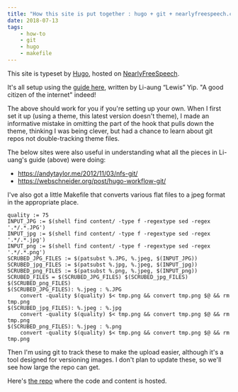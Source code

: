 ```yaml
---
title: "How this site is put together : hugo + git + nearlyfreespeech.com "
date: 2018-07-13
tags:
    - how-to
    - git
    - hugo
    - makefile
---
```


This site is typeset by [Hugo](https://gohugo.io/documentation/),
hosted on [NearlyFreeSpeech](https://http://nearlyfreespeech.net/).

It's all setup using the [guide here](
  https://www.penwatch.net/cms/get_started_plain_blog/), 
written by Li-aung “Lewis” Yip.
"A good citizen of the internet" indeed!

The above should work for you if you're setting up your own.
When I first set it up (using a theme, this latest version doesn't
theme), I made an informative mistake in omitting the part of the 
hook that pulls down the theme, thinking I was being clever, 
but had a chance to learn about git repos not double-tracking 
theme files.

The below sites were also useful in understanding what all the 
pieces in Li-uang's guide (above) were doing:

- https://andytaylor.me/2012/11/03/nfs-git/
- https://webschneider.org/post/hugo-workflow-git/

I've also got a little Makefile that converts various flat files to
a jpeg format in the appropriate place.

    quality := 75
    INPUT_JPG := $(shell find content/ -type f -regextype sed -regex '.*/.*.JPG')
    INPUT_jpg := $(shell find content/ -type f -regextype sed -regex '.*/.*.jpg')
    INPUT_png := $(shell find content/ -type f -regextype sed -regex '.*/.*.png')
    SCRUBED_JPG_FILES := $(patsubst %.JPG, %.jpeg, $(INPUT_JPG)) 
    SCRUBED_jpg_FILES := $(patsubst %.jpg, %.jpeg, $(INPUT_jpg)) 
    SCRUBED_png_FILES := $(patsubst %.png, %.jpeg, $(INPUT_png)) 
    SCRUBED_FILES = $(SCRUBED_JPG_FILES) $(SCRUBED_jpg_FILES) $(SCRUBED_png_FILES)
    $(SCRUBED_JPG_FILES): %.jpeg : %.JPG
    	convert -quality $(quality) $< tmp.png && convert tmp.png $@ && rm tmp.png
    $(SCRUBED_jpg_FILES): %.jpeg : %.jpg
    	convert -quality $(quality) $< tmp.png && convert tmp.png $@ && rm tmp.png
    $(SCRUBED_png_FILES): %.jpeg : %.png
    	convert -quality $(quality) $< tmp.png && convert tmp.png $@ && rm tmp.png

Then I'm using git to track these to make the upload easier, although
it's a tool designed for versioning images. I don't plan to update 
these, so we'll see how large the repo can get.

Here's [the repo](https://bitbucket.org/darachm/rhesis) where the
code and content is hosted.

